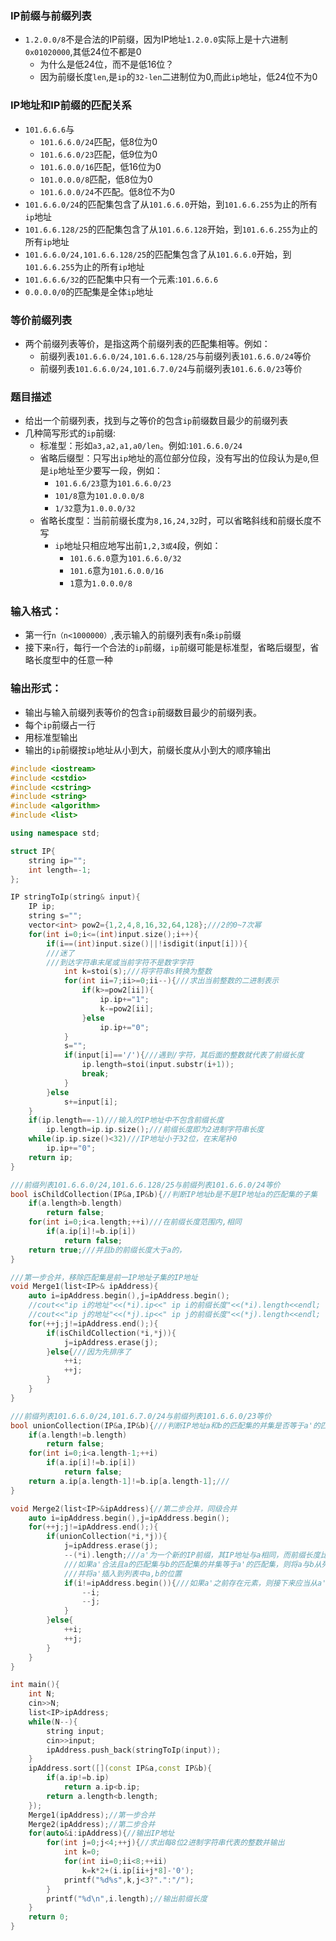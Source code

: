 ### IP前缀与前缀列表

* ```1.2.0.0/8```不是合法的IP前缀，因为IP地址```1.2.0.0```实际上是十六进制```0x01020000```,其低24位不都是0
  * 为什么是低24位，而不是低16位？
  * 因为前缀长度```len```,是```ip```的```32-len```二进制位为0,而此```ip```地址，低24位不为0
  
### IP地址和IP前缀的匹配关系

* ```101.6.6.6```与
  * ```101.6.6.0/24```匹配，低8位为0
  * ```101.6.6.0/23```匹配，低9位为0
  * ```101.6.0.0/16```匹配，低16位为0
  * ```101.0.0.0/8```匹配，低8位为0
  * ```101.6.0.0/24```不匹配。低8位不为0
* ```101.6.6.0/24```的匹配集包含了从```101.6.6.0```开始，到```101.6.6.255```为止的所有```ip```地址
* ```101.6.6.128/25```的匹配集包含了从```101.6.6.128```开始，到```101.6.6.255```为止的所有```ip```地址
* ```101.6.6.0/24,101.6.6.128/25```的匹配集包含了从```101.6.6.0```开始，到```101.6.6.255```为止的所有```ip```地址
* ```101.6.6.6/32```的匹配集中只有一个元素:```101.6.6.6```
* ```0.0.0.0/0```的匹配集是全体```ip```地址


### 等价前缀列表

* 两个前缀列表等价，是指这两个前缀列表的匹配集相等。例如：
  * 前缀列表```101.6.6.0/24,101.6.6.128/25```与前缀列表```101.6.6.0/24```等价
  * 前缀列表```101.6.6.0/24,101.6.7.0/24```与前缀列表```101.6.6.0/23```等价
  
### 题目描述

* 给出一个前缀列表，找到与之等价的包含```ip```前缀数目最少的前缀列表
* 几种简写形式的```ip```前缀:
  * 标准型：形如```a3,a2,a1,a0/len```。例如:```101.6.6.0/24```
  * 省略后缀型：只写出```ip```地址的高位部分位段，没有写出的位段认为是```0```,但是```ip```地址至少要写一段，例如：
    * ```101.6.6/23```意为```101.6.6.0/23```
    * ```101/8```意为```101.0.0.0/8```
    * ```1/32```意为```1.0.0.0/32```
  * 省略长度型：当前前缀长度为```8,16,24,32```时，可以省略斜线和前缀长度不写
    * ```ip```地址只相应地写出前```1,2,3或4```段，例如：
      * ```101.6.6.0```意为```101.6.6.0/32```
      * ```101.6```意为```101.6.0.0/16```
      * ```1```意为```1.0.0.0/8```
      
      
### 输入格式：
* 第一行```n（n<1000000）```,表示输入的前缀列表有```n```条```ip```前缀
* 接下来```n```行，每行一个合法的```ip```前缀，```ip```前缀可能是标准型，省略后缀型，省略长度型中的任意一种

### 输出形式：

* 输出与输入前缀列表等价的包含```ip```前缀数目最少的前缀列表。
* 每个```ip```前缀占一行
* 用标准型输出
* 输出的```ip```前缀按```ip```地址从小到大，前缀长度从小到大的顺序输出



```cpp
#include <iostream>
#include <cstdio>
#include <cstring>
#include <string>
#include <algorithm>
#include <list>

using namespace std;

struct IP{
    string ip="";
    int length=-1;
};

IP stringToIp(string& input){
    IP ip;
    string s="";
    vector<int> pow2={1,2,4,8,16,32,64,128};///2的0~7次幂
    for(int i=0;i<=(int)input.size();i++){
        if(i==(int)input.size()||!isdigit(input[i])){
        ///迷了
        ///到达字符串末尾或当前字符不是数字字符
            int k=stoi(s);///将字符串s转换为整数
            for(int ii=7;ii>=0;ii--){///求出当前整数的二进制表示
                if(k>=pow2[ii]){
                    ip.ip+="1";
                    k-=pow2[ii];
                }else
                    ip.ip+="0";
            }
            s="";
            if(input[i]=='/'){///遇到/字符，其后面的整数就代表了前缀长度
                ip.length=stoi(input.substr(i+1));
                break;
            }
        }else
            s+=input[i];
    }
    if(ip.length==-1)///输入的IP地址中不包含前缀长度
        ip.length=ip.ip.size();///前缀长度即为2进制字符串长度
    while(ip.ip.size()<32)///IP地址小于32位，在末尾补0
        ip.ip+="0";
    return ip;
}

///前缀列表101.6.6.0/24,101.6.6.128/25与前缀列表101.6.6.0/24等价
bool isChildCollection(IP&a,IP&b){//判断IP地址b是不是IP地址a的匹配集的子集
    if(a.length>b.length)
        return false;
    for(int i=0;i<a.length;++i)///在前缀长度范围内,相同
        if(a.ip[i]!=b.ip[i])
            return false;
    return true;///并且b的前缀长度大于a的，
}

///第一步合并，移除匹配集是前一IP地址子集的IP地址
void Merge1(list<IP>& ipAddress){
    auto i=ipAddress.begin(),j=ipAddress.begin();
    //cout<<"ip i的地址"<<(*i).ip<<" ip i的前缀长度"<<(*i).length<<endl;
    //cout<<"ip j的地址"<<(*j).ip<<" ip j的前缀长度"<<(*j).length<<endl;
    for(++j;j!=ipAddress.end();){
        if(isChildCollection(*i,*j)){
            j=ipAddress.erase(j);
        }else{///因为先排序了
            ++i;
            ++j;
        }
    }
}

///前缀列表101.6.6.0/24,101.6.7.0/24与前缀列表101.6.6.0/23等价
bool unionCollection(IP&a,IP&b){///判断IP地址a和b的匹配集的并集是否等于a'的匹配集
    if(a.length!=b.length)
        return false;
    for(int i=0;i<a.length-1;++i)
        if(a.ip[i]!=b.ip[i])
            return false;
    return a.ip[a.length-1]!=b.ip[a.length-1];///
}

void Merge2(list<IP>&ipAddress){//第二步合并，同级合并
    auto i=ipAddress.begin(),j=ipAddress.begin();
    for(++j;j!=ipAddress.end();){
        if(unionCollection(*i,*j)){
            j=ipAddress.erase(j);
            --(*i).length;///a'为一个新的IP前缀，其IP地址与a相同，而前缀长度比a少1
            ///如果a'合法且a的匹配集与b的匹配集的并集等于a'的匹配集，则将a与b从列表中移除
            ///并将a'插入到列表中a,b的位置
            if(i!=ipAddress.begin()){///如果a'之前存在元素，则接下来应当从a'的前一个元素开始考虑,否则继续从a'开始考虑
                --i;
                --j;
            }
        }else{
            ++i;
            ++j;
        }
    }
}

int main(){
    int N;
    cin>>N;
    list<IP>ipAddress;
    while(N--){
        string input;
        cin>>input;
        ipAddress.push_back(stringToIp(input));
    }
    ipAddress.sort([](const IP&a,const IP&b){
        if(a.ip!=b.ip)
            return a.ip<b.ip;
        return a.length<b.length;
    });
    Merge1(ipAddress);//第一步合并
    Merge2(ipAddress);//第二步合并
    for(auto&i:ipAddress){//输出IP地址
        for(int j=0;j<4;++j){//求出每8位2进制字符串代表的整数并输出
            int k=0;
            for(int ii=0;ii<8;++ii)
                k=k*2+(i.ip[ii+j*8]-'0');
            printf("%d%s",k,j<3?".":"/");
        }
        printf("%d\n",i.length);//输出前缀长度
    }
    return 0;
}


```

  


